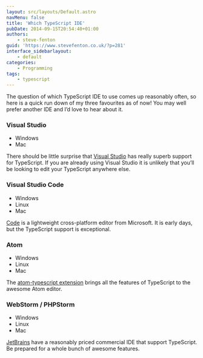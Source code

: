 ```yaml
---
layout: src/layouts/Default.astro
navMenu: false
title: 'Which TypeScript IDE'
pubDate: 2014-09-15T20:54:40+01:00
authors:
    - steve-fenton
guid: 'https://www.stevefenton.co.uk/?p=281'
interface_sidebarlayout:
    - default
categories:
    - Programming
tags:
    - typescript
---
```


The question of which TypeScript IDE to use comes up reasonably often, so here is a quick run down of my three favourites as of now! You may well prefer another IDE and I’d love to hear about it.

### Visual Studio

- Windows
- Mac

There should be little surprise that [Visual Studio](http://msdn.microsoft.com/en-us/vstudio/) has really superb support for TypeScript. If you are already using Visual Studio it is unlikely that you’ll be looking to edit your TypeScript anywhere else.

### Visual Studio Code

- Windows
- Linux
- Mac

[Code](https://code.visualstudio.com/) is a lightweight cross-platform editor from Microsoft. It is early days, but the TypeScript support is exceptional.

### Atom

- Windows
- Linux
- Mac

The [atom-typescript extension](https://atom.io/packages/atom-typescript) brings all the features of TypeScript to the awesome Atom editor.

### WebStorm / PHPStorm

- Windows
- Linux
- Mac

[JetBrains](http://www.jetbrains.com/webstorm/) have a reasonably priced commercial IDE that support TypeScript. Be prepared for a whole bunch of awesome features.